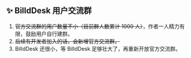 ## ✨ BilldDesk 用户交流群

1. ~~官方交流群的用户数量不小（目前群人数累计 1000 人）~~，作者一人精力有限，鼓励用户自行建群。
2. ~~后续有开发者加入的话，会新增官方交流群。~~
3. BilldDesk 还很小，等 BilldDesk 足够壮大了，再重新开放官方交流群。
